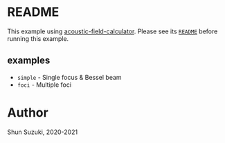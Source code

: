 # README

This example using [acoustic-field-calculator](../acoustic-field-calculator).
Please see its [`README`](../acoustic-field-calculator/README.md) before running this example.

## examples

* `simple` - Single focus & Bessel beam
* `foci` - Multiple foci

# Author

Shun Suzuki, 2020-2021
